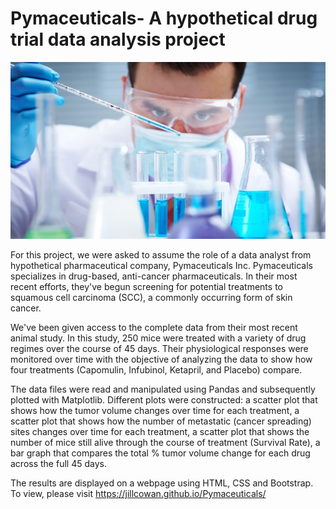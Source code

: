# Pymaceuticals- A hypothetical drug trial data analysis project

![Laboratory](Laboratory.jpg)

For this project, we were asked to assume the role of a data analyst from hypothetical pharmaceutical company, Pymaceuticals Inc.  Pymaceuticals specializes in drug-based, anti-cancer pharmaceuticals. In their most recent efforts, they've begun screening for potential treatments to squamous cell carcinoma (SCC), a commonly occurring form of skin cancer.

We've been given access to the complete data from their most recent animal study. In this study, 250 mice were treated with a variety of drug regimes over the course of 45 days. Their physiological responses were monitored over time with the objective of analyzing the data to show how four treatments (Capomulin, Infubinol, Ketapril, and Placebo) compare.

The data files were read and manipulated using Pandas and subsequently plotted with Matplotlib. Different plots were constructed:
  a scatter plot that shows how the tumor volume changes over time for each treatment,
  a scatter plot that shows how the number of metastatic (cancer spreading) sites changes over time for each treatment,
  a scatter plot that shows the number of mice still alive through the course of treatment (Survival Rate),
  a bar graph that compares the total % tumor volume change for each drug across the full 45 days.
  
The results are displayed on a webpage using HTML, CSS and Bootstrap.  To view, please visit https://jillcowan.github.io/Pymaceuticals/










